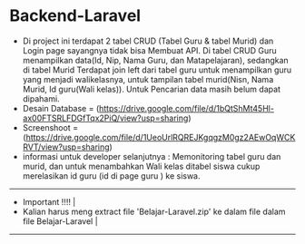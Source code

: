 # Backend-Laravel

- Di project ini terdapat 2 tabel CRUD (Tabel Guru & tabel Murid) dan Login page sayangnya tidak bisa Membuat API. Di tabel CRUD Guru menampilkan data(Id, Nip, Nama Guru, dan Matapelajaran), sedangkan di tabel Murid Terdapat join left dari tabel guru untuk menampilkan guru yang menjadi walikelasnya, untuk tampilan tabel murid(Nisn, Nama Murid, Id guru(Wali kelas)).
Untuk Pencarian data masih belum dapat dipahami.
- Desain Database = (https://drive.google.com/file/d/1bQtShMt45Hl-ax00FTSRLFDGfTqx2PiQ/view?usp=sharing)
- Screenshoot =(https://drive.google.com/file/d/1UeoUrlRQREJKgqgzM0gz2AEwOqWCKRVT/view?usp=sharing)
- informasi untuk developer selanjutnya : Memonitoring tabel guru dan murid, dan untuk menambahkan Wali kelas ditabel siswa cukup merelasikan id guru (id di page guru ) ke siswa.


---------------------------------------------------------------------------------------------------------
- Important !!!!                                                                                        |
- Kalian harus meng extract file 'Belajar-Laravel.zip' ke dalam file dalam file Belajar-Laravel         |
---------------------------------------------------------------------------------------------------------
